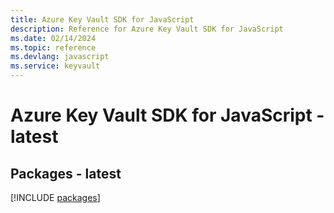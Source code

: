 ```yaml
---
title: Azure Key Vault SDK for JavaScript
description: Reference for Azure Key Vault SDK for JavaScript
ms.date: 02/14/2024
ms.topic: reference
ms.devlang: javascript
ms.service: keyvault
---
```

# Azure Key Vault SDK for JavaScript - latest
## Packages - latest
[!INCLUDE [packages](key-vault-index.md)]